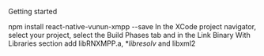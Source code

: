 Getting started

npm install react-native-vunun-xmpp --save
In the XCode project navigator, select your project, select the Build Phases tab and in the Link Binary With Libraries section add libRNXMPP.a, **libresolv* and libxml2
